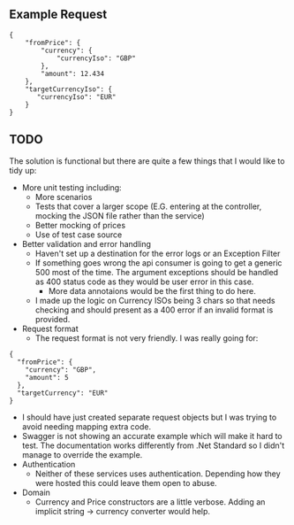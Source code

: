 ## Example Request
```
{
    "fromPrice": {
        "currency": {
            "currencyIso": "GBP"
        },
        "amount": 12.434
    },
    "targetCurrencyIso": {
       "currencyIso": "EUR"
    }
}
```

## TODO

The solution is functional but there are quite a few things that I would like to tidy up:

 - More unit testing including:
   - More scenarios
   - Tests that cover a larger scope (E.G. entering at the controller, mocking the JSON file rather than the service)
   - Better mocking of prices
   - Use of test case source 
 - Better validation and error handling
   - Haven't set up a destination for the error logs or an Exception Filter
   - If something goes wrong the api consumer is going to get a generic 500 most of the time. The argument exceptions should be handled as 400 status code as they would be user error in this case.
     - More data annotaions would be the first thing to do here.
   - I made up the logic on Currency ISOs being 3 chars so that needs checking and should present as a 400 error if an invalid format is provided.
 - Request format
   - The request format is not very friendly. I was really going for:
```
{
  "fromPrice": {
    "currency": "GBP",
    "amount": 5
  },
  "targetCurrency": "EUR"
}
```
   - I should have just created separate request objects but I was trying to avoid needing mapping extra code.
   - Swagger is not showing an accurate example which will make it hard to test. The documentation works differently from .Net Standard so I didn't manage to override the example.
 - Authentication
   - Neither of these services uses authentication. Depending how they were hosted this could leave them open to abuse.
 - Domain
   - Currency and Price constructors are a little verbose. Adding an implicit string -> currency converter would help.
